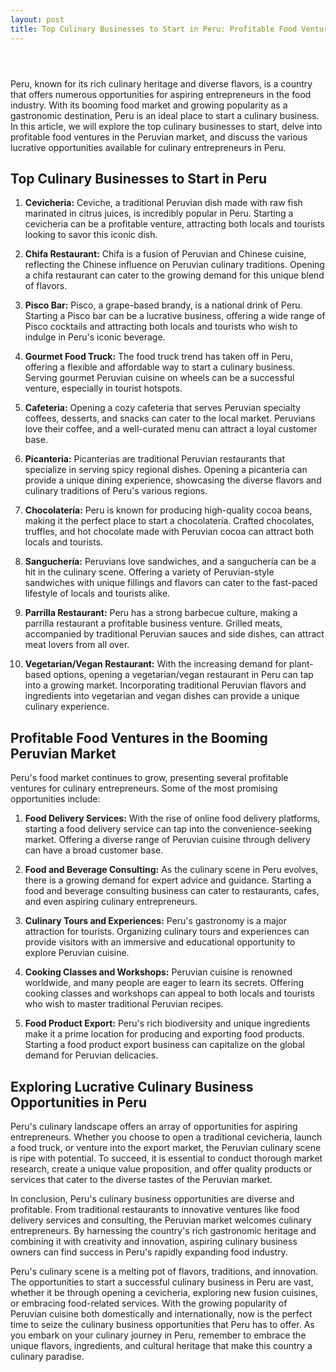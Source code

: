 ```yaml
---
layout: post
title: Top Culinary Businesses to Start in Peru: Profitable Food Ventures & Opportunities
---
```


<div class="separator" style="clear: both;"><a href="https://blogger.googleusercontent.com/img/b/R29vZ2xl/AVvXsEj5ccoDEeFFfkubGD8_A1xIP16O-l2M_TPgHZFiOLLOe6B8_KO1n9mQUuBimYmmX0AkBcWHMAyD_FDaeqQjZXLaKRm8s2aAtI1niGcJARq9YyVuKsYKfq3geEwQ99NeB3G0HsEiKF2XduTzVc9Ej5H2KM7WF2d5NWiaeL9irX1AolQNexQlAeSBfm0U3pHE/s1600/images.jpeg" style="display: block; padding: 1em 0; text-align: center; "><img alt="" border="0" data-original-height="439" data-original-width="698" src="https://blogger.googleusercontent.com/img/b/R29vZ2xl/AVvXsEj5ccoDEeFFfkubGD8_A1xIP16O-l2M_TPgHZFiOLLOe6B8_KO1n9mQUuBimYmmX0AkBcWHMAyD_FDaeqQjZXLaKRm8s2aAtI1niGcJARq9YyVuKsYKfq3geEwQ99NeB3G0HsEiKF2XduTzVc9Ej5H2KM7WF2d5NWiaeL9irX1AolQNexQlAeSBfm0U3pHE/s1600/images.jpeg"/></a></div>

<p>Peru, known for its rich culinary heritage and diverse flavors, is a country that offers numerous opportunities for aspiring entrepreneurs in the food industry. With its booming food market and growing popularity as a gastronomic destination, Peru is an ideal place to start a culinary business. In this article, we will explore the top culinary businesses to start, delve into profitable food ventures in the Peruvian market, and discuss the various lucrative opportunities available for culinary entrepreneurs in Peru.</p>
<h2>Top Culinary Businesses to Start in Peru</h2>
<ol>
<li>
<p><strong>Cevicheria:</strong> Ceviche, a traditional Peruvian dish made with raw fish marinated in citrus juices, is incredibly popular in Peru. Starting a cevicheria can be a profitable venture, attracting both locals and tourists looking to savor this iconic dish.</p>
</li>
<li>
<p><strong>Chifa Restaurant:</strong> Chifa is a fusion of Peruvian and Chinese cuisine, reflecting the Chinese influence on Peruvian culinary traditions. Opening a chifa restaurant can cater to the growing demand for this unique blend of flavors.</p>
</li>
<li>
<p><strong>Pisco Bar:</strong> Pisco, a grape-based brandy, is a national drink of Peru. Starting a Pisco bar can be a lucrative business, offering a wide range of Pisco cocktails and attracting both locals and tourists who wish to indulge in Peru's iconic beverage.</p>
</li>
<li>
<p><strong>Gourmet Food Truck:</strong> The food truck trend has taken off in Peru, offering a flexible and affordable way to start a culinary business. Serving gourmet Peruvian cuisine on wheels can be a successful venture, especially in tourist hotspots.</p>
</li>
<li>
<p><strong>Cafeteria:</strong> Opening a cozy cafeteria that serves Peruvian specialty coffees, desserts, and snacks can cater to the local market. Peruvians love their coffee, and a well-curated menu can attract a loyal customer base.</p>
</li>
<li>
<p><strong>Picanteria:</strong> Picanterias are traditional Peruvian restaurants that specialize in serving spicy regional dishes. Opening a picanteria can provide a unique dining experience, showcasing the diverse flavors and culinary traditions of Peru's various regions.</p>
</li>
<li>
<p><strong>Chocolatería:</strong> Peru is known for producing high-quality cocoa beans, making it the perfect place to start a chocolatería. Crafted chocolates, truffles, and hot chocolate made with Peruvian cocoa can attract both locals and tourists.</p>
</li>
<li>
<p><strong>Sanguchería:</strong> Peruvians love sandwiches, and a sanguchería can be a hit in the culinary scene. Offering a variety of Peruvian-style sandwiches with unique fillings and flavors can cater to the fast-paced lifestyle of locals and tourists alike.</p>
</li>
<li>
<p><strong>Parrilla Restaurant:</strong> Peru has a strong barbecue culture, making a parrilla restaurant a profitable business venture. Grilled meats, accompanied by traditional Peruvian sauces and side dishes, can attract meat lovers from all over.</p>
</li>
<li>
<p><strong>Vegetarian/Vegan Restaurant:</strong> With the increasing demand for plant-based options, opening a vegetarian/vegan restaurant in Peru can tap into a growing market. Incorporating traditional Peruvian flavors and ingredients into vegetarian and vegan dishes can provide a unique culinary experience.</p>
</li>
</ol>
<h2>Profitable Food Ventures in the Booming Peruvian Market</h2>
<p>Peru's food market continues to grow, presenting several profitable ventures for culinary entrepreneurs. Some of the most promising opportunities include:</p>
<ol>
<li>
<p><strong>Food Delivery Services:</strong> With the rise of online food delivery platforms, starting a food delivery service can tap into the convenience-seeking market. Offering a diverse range of Peruvian cuisine through delivery can have a broad customer base.</p>
</li>
<li>
<p><strong>Food and Beverage Consulting:</strong> As the culinary scene in Peru evolves, there is a growing demand for expert advice and guidance. Starting a food and beverage consulting business can cater to restaurants, cafes, and even aspiring culinary entrepreneurs.</p>
</li>
<li>
<p><strong>Culinary Tours and Experiences:</strong> Peru's gastronomy is a major attraction for tourists. Organizing culinary tours and experiences can provide visitors with an immersive and educational opportunity to explore Peruvian cuisine.</p>
</li>
<li>
<p><strong>Cooking Classes and Workshops:</strong> Peruvian cuisine is renowned worldwide, and many people are eager to learn its secrets. Offering cooking classes and workshops can appeal to both locals and tourists who wish to master traditional Peruvian recipes.</p>
</li>
<li>
<p><strong>Food Product Export:</strong> Peru's rich biodiversity and unique ingredients make it a prime location for producing and exporting food products. Starting a food product export business can capitalize on the global demand for Peruvian delicacies.</p>
</li>
</ol>
<h2>Exploring Lucrative Culinary Business Opportunities in Peru</h2>
<p>Peru's culinary landscape offers an array of opportunities for aspiring entrepreneurs. Whether you choose to open a traditional cevicheria, launch a food truck, or venture into the export market, the Peruvian culinary scene is ripe with potential. To succeed, it is essential to conduct thorough market research, create a unique value proposition, and offer quality products or services that cater to the diverse tastes of the Peruvian market.</p>
<p>In conclusion, Peru's culinary business opportunities are diverse and profitable. From traditional restaurants to innovative ventures like food delivery services and consulting, the Peruvian market welcomes culinary entrepreneurs. By harnessing the country's rich gastronomic heritage and combining it with creativity and innovation, aspiring culinary business owners can find success in Peru's rapidly expanding food industry.</p>
<p>Peru's culinary scene is a melting pot of flavors, traditions, and innovation. The opportunities to start a successful culinary business in Peru are vast, whether it be through opening a cevicheria, exploring new fusion cuisines, or embracing food-related services. With the growing popularity of Peruvian cuisine both domestically and internationally, now is the perfect time to seize the culinary business opportunities that Peru has to offer. As you embark on your culinary journey in Peru, remember to embrace the unique flavors, ingredients, and cultural heritage that make this country a culinary paradise.</p>
